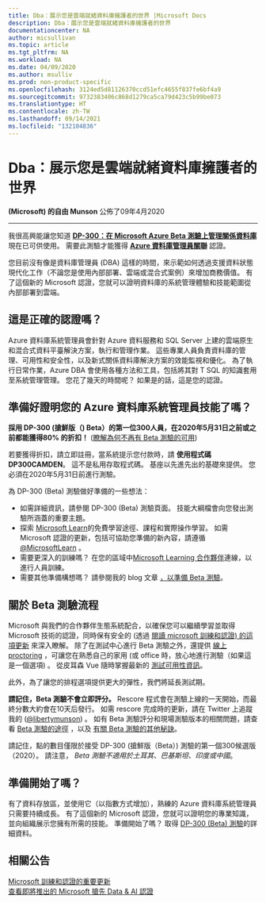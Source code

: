 ```yaml
---
title: Dba：展示您是雲端就緒資料庫擁護者的世界 |Microsoft Docs
description: Dba：展示您是雲端就緒資料庫擁護者的世界
documentationcenter: NA
author: micsullivan
ms.topic: article
ms.tgt_pltfrm: NA
ms.workload: NA
ms.date: 04/09/2020
ms.author: msulliv
ms.prod: non-product-specific
ms.openlocfilehash: 3124ed5d81126370ccd51efc4655f837fe6bf4a9
ms.sourcegitcommit: 9732383406c868d1279ca5ca79d423c5b99be073
ms.translationtype: HT
ms.contentlocale: zh-TW
ms.lasthandoff: 09/14/2021
ms.locfileid: "132104836"
---
```

# <a name="dbas-show-the-world-youre-a-cloud-ready-database-champion"></a>Dba：展示您是雲端就緒資料庫擁護者的世界

**(Microsoft) 的自由 Munson** 公佈了09年4月2020

___

我很高興能讓您知道 [**DP-300：在 Microsoft Azure Beta 測驗上管理關係資料庫**](/learn/certifications/exams/dp-300?wt.mc_id=mim_msl_smc_datacertw2_prm_WWLblog_202049)現在已可供使用。 需要此測驗才能獲得 [**Azure 資料庫管理員關聯**](/learn/certifications/azure-database-administrator-associate?wt.mc_id=mim_msl_smc_datacertw2_prm_WWLblog_202049) 認證。

您目前沒有像是資料庫管理員 (DBA) 這樣的時間，來示範如何透過支援資料狀態現代化工作（不論您是使用內部部署、雲端或混合式案例）來增加商務價值。 有了這個新的 Microsoft 認證，您就可以證明資料庫的系統管理體驗和技能範圍從內部部署到雲端。

## <a name="is-this-the-right-certification-for-you"></a>這是正確的認證嗎？

Azure 資料庫系統管理員會針對 Azure 資料服務和 SQL Server 上建的雲端原生和混合式資料平臺解決方案，執行和管理作業。 這些專業人員負責資料庫的管理、可用性和安全性，以及新式關係資料庫解決方案的效能監視和優化。 為了執行日常作業，Azure DBA 會使用各種方法和工具，包括將其對 T SQL 的知識套用至系統管理管理。 您花了幾天的時間呢？ 如果是的話，這是您的認證。

## <a name="ready-to-prove-your-azure-database-administrator-skills"></a>準備好證明您的 Azure 資料庫系統管理員技能了嗎？

**採用 DP-300 (搶鮮版（) Beta）的第一位300人員，在2020年5月31日之前或之前都能獲得80% 的折扣！**  ([瞭解為何不再有 Beta 測驗的可用](https://www.microsoft.com/en-us/learning/community-blog-post.aspx?BlogId=8&Id=374922)) 

若要獲得折扣，請立即註冊，當系統提示您付款時，請 **使用程式碼 DP300CAMDEN**。 這不是私用存取程式碼。 基座以先進先出的基礎來提供。 您必須在2020年5月31日前進行測驗。

為 DP-300 (Beta) 測驗做好準備的一些想法：

- 如需詳細資訊，請參閱 DP-300 (Beta) 測驗頁面。 技能大綱檔會向您發出測驗所涵蓋的重要主題。
- 探索 [Microsoft Learn](/learn/browse)的免費學習途徑、課程和實際操作學習。 如需 Microsoft 認證的更新，包括可協助您準備的新內容，請遵循 [@MicrosoftLearn](https://twitter.com/MicrosoftLearn) 。
- 需要更深入的訓練嗎？ 在您的區域中[Microsoft Learning 合作夥伴](https://aka.ms/LearningPartners)連線，以進行人員訓練。
- 需要其他準備構想嗎？ 請參閱我的 blog 文章 [，以準備 Beta 測驗](https://www.microsoft.com/en-us/learning/community-blog-post.aspx?BlogId=8&Id=374544)。

## <a name="about-the-beta-exam-process"></a>關於 Beta 測驗流程

Microsoft 與我們的合作夥伴生態系統配合，以確保您可以繼續學習並取得 Microsoft 技術的認證，同時保有安全的 (透過 [閱讀 microsoft 訓練和認證) 的這項更新](https://www.microsoft.com/en-us/learning/community-blog-post.aspx?BlogId=8&Id=375289) 來深入瞭解。 除了在測試中心進行 Beta 測驗之外，還提供 [線上 proctoring](/learn/certifications/online-exams) ，可讓您在熟悉自己的家用 (或 office 時，放心地進行測驗（如果這是一個選項) 。 從皮耳森 Vue 隨時掌握最新的 [測試可用性資訊](https://home.pearsonvue.com/coronavirus-update)。

此外，為了讓您的排程選項提供更大的彈性，我們將延長測試期。

**請記住，Beta 測驗不會立即評分。** Rescore 程式會在測驗上線的一天開始，而最終分數大約會在10天后發行。 如需 rescore 完成時的更新，請在 Twitter 上追蹤我的 ([@libertymunson](https://twitter.com/LibertyMunson)) 。 如有 Beta 測驗評分和現場測驗版本的相關問題，請查看 [Beta 測驗的途徑](https://www.microsoft.com/en-us/learning/community-blog-post.aspx?BlogId=8&Id=374675) ，以及 [有關 Beta 測驗的其他秘訣](https://www.microsoft.com/en-us/learning/community-blog-post.aspx?BlogId=8&Id=374723)。

請記住，點的數目僅限於接受 DP-300 (搶鮮版（Beta）) 測驗的第一個300候選版（2020）。 請注意， _Beta 測驗不適用於土耳其、巴基斯坦、印度或中國_。

## <a name="ready-to-get-started"></a>準備開始了嗎？

有了資料存放區，並使用它（以指數方式增加），熟練的 Azure 資料庫系統管理員只需要持續成長。 有了這個新的 Microsoft 認證，您就可以證明您的專業知識，並向組織展示您擁有所需的技能。 準備開始了嗎？ 取得 [DP-300 (Beta) 測驗](/learn/certifications/exams/dp-300?wt.mc_id=mim_msl_smc_datacertw2_prm_WWLblog_202049)的詳細資料。

## <a name="related-announcements"></a>相關公告

[Microsoft 訓練和認證的重要更新](https://www.microsoft.com/en-us/learning/community-blog-post.aspx?BlogId=8&Id=375289)  
[查看即將推出的 Microsoft 搶先 Data & AI 認證](https://www.microsoft.com/en-us/learning/community-blog-post.aspx?BlogId=8&Id=375286)  
